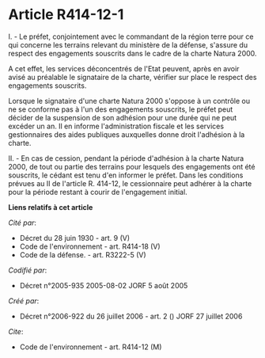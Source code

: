 # Article R414-12-1

I. - Le préfet, conjointement avec le commandant de la région terre pour ce qui concerne les terrains relevant du ministère
de la défense, s'assure du respect des engagements souscrits dans le cadre de la charte Natura 2000.

A cet effet, les services déconcentrés de l'Etat peuvent, après en avoir avisé au préalable le signataire de la charte,
vérifier sur place le respect des engagements souscrits.

Lorsque le signataire d'une charte Natura 2000 s'oppose à un contrôle ou ne se conforme pas à l'un des engagements souscrits,
le préfet peut décider de la suspension de son adhésion pour une durée qui ne peut excéder un an. Il en informe
l'administration fiscale et les services gestionnaires des aides publiques auxquelles donne droit l'adhésion à la charte.

II. - En cas de cession, pendant la période d'adhésion à la charte Natura 2000, de tout ou partie des terrains pour lesquels
des engagements ont été souscrits, le cédant est tenu d'en informer le préfet. Dans les conditions prévues au II de l'article
R. 414-12, le cessionnaire peut adhérer à la charte pour la période restant à courir de l'engagement initial.

**Liens relatifs à cet article**

_Cité par_:

  - Décret du 28 juin 1930 - art. 9 (V)
  - Code de l'environnement - art. R414-18 (V)
  - Code de la défense. - art. R3222-5 (V)

_Codifié par_:

  - Décret n°2005-935 2005-08-02 JORF 5 août 2005

_Créé par_:

  - Décret n°2006-922 du 26 juillet 2006 - art. 2 () JORF 27 juillet 2006

_Cite_:

  - Code de l'environnement - art. R414-12 (M)

